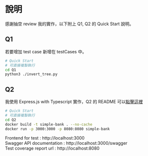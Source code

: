 # 說明
感謝抽空 review 我的實作，以下附上 Q1, Q2 的 Quick Start 說明。
## Q1
若要增加 test case 新增在 testCases 中。
```bash
# Quick Start
# 可直接複製執行
cd Q1
python3 ./invert_tree.py
```

## Q2
我使用 Express.js with Typescript 實作，Q2 的 README 可以[點擊這裡](./Q2/README.md)
```bash
# Quick Start
# 可直接複製執行
cd Q2
docker build -t simple-bank . --no-cache
docker run -p 3000:3000 -p 8080:8080 simple-bank
```
Frontend for test : http://localhost:3000 \
Swagger API documentation : http://localhost:3000/swagger \
Test coverage report url : http://localhost:8080
